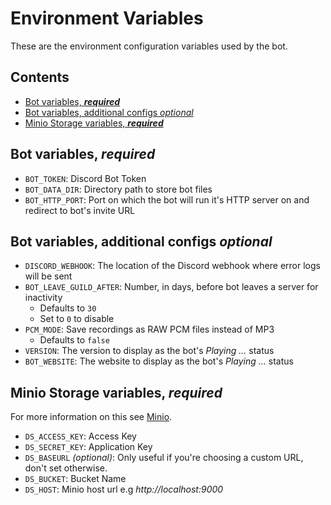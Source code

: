 # Environment Variables

These are the environment configuration variables used by the bot.

<!-- START doctoc generated TOC please keep comment here to allow auto update -->
<!-- DON'T EDIT THIS SECTION, INSTEAD RE-RUN doctoc TO UPDATE -->
## Contents

- [Bot variables, **_required_**](#bot-variables-_required_)
- [Bot variables, additional configs _optional_](#bot-variables-additional-configs-_optional_)
- [Minio Storage variables, **_required_**](#minio-storage-variables-_required_)

<!-- END doctoc generated TOC please keep comment here to allow auto update -->

## Bot variables, **_required_**

- `BOT_TOKEN`: Discord Bot Token
- `BOT_DATA_DIR`: Directory path to store bot files
- `BOT_HTTP_PORT`: Port on which the bot will run it's HTTP server on and redirect to bot's invite URL

## Bot variables, additional configs _optional_

- `DISCORD_WEBHOOK`: The location of the Discord webhook where error logs will be sent
- `BOT_LEAVE_GUILD_AFTER`: Number, in days, before bot leaves a server for inactivity
    - Defaults to `30`
    - Set to `0` to disable
- `PCM_MODE`: Save recordings as RAW PCM files instead of MP3
    - Defaults to `false`
- `VERSION`: The version to display as the bot's _Playing ..._ status
- `BOT_WEBSITE`: The website to display as the bot's _Playing ..._ status

## Minio Storage variables, **_required_**

For more information on this see [Minio](https://www.minio.io/).

- `DS_ACCESS_KEY`: Access Key
- `DS_SECRET_KEY`: Application Key
- `DS_BASEURL` _(optional)_: Only useful if you're choosing a custom URL, don't set otherwise.
- `DS_BUCKET`: Bucket Name
- `DS_HOST`: Minio host url e.g _http://localhost:9000_
